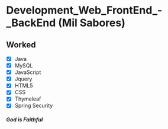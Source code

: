 # Development_Web_FrontEnd_-_BackEnd (Mil Sabores)

## Worked
- [x] Java
- [x] MySQL
- [x] JavaScript
- [x] Jquery
- [x] HTML5
- [x] CSS
- [x] Thymeleaf
- [x] Spring Security

##### God is Faithful
